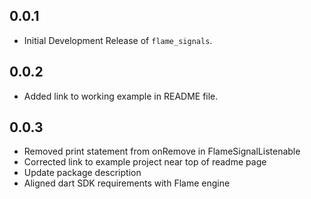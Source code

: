 ## 0.0.1

* Initial Development Release of `flame_signals`.

## 0.0.2

* Added link to working example in README file.

## 0.0.3

* Removed print statement from onRemove in FlameSignalListenable
* Corrected link to example project near top of readme page
* Update package description
* Aligned dart SDK requirements with Flame engine
